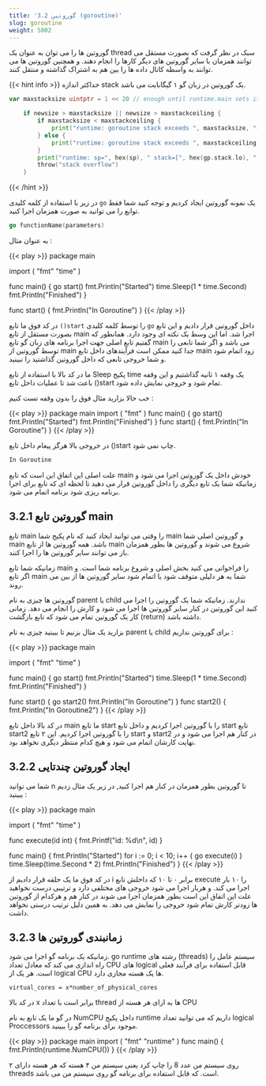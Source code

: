 ```yaml
---
title: '3.2 گوروتین (goroutine)'
slug: goroutine
weight: 5002
---
```


گوروتین ها را می توان به عنوان یک thread سبک در نظر گرفت که بصورت مستقل می توانند همزمان با سایر گوروتین های دیگر کارها را انجام دهند. و همچنین گوروتین ها می توانند به واسطه کانال داده ها را بین هم به اشتراک گذاشته و منتقل کنند.

{{< hint info >}}
حداکثر اندازه stack یک گوروتین در زبان گو ۱ گیگابایت می باشد.

```go
var maxstacksize uintptr = 1 << 20 // enough until runtime.main sets it for real

	if newsize > maxstacksize || newsize > maxstackceiling {
		if maxstacksize < maxstackceiling {
			print("runtime: goroutine stack exceeds ", maxstacksize, "-byte limit\n")
		} else {
			print("runtime: goroutine stack exceeds ", maxstackceiling, "-byte limit\n")
		}
		print("runtime: sp=", hex(sp), " stack=[", hex(gp.stack.lo), ", ", hex(gp.stack.hi), "]\n")
		throw("stack overflow")
	}
```

{{< /hint >}}


در زیر با استفاده از کلمه کلیدی `go` یک نمونه گوروتین ایجاد کردیم و توجه کنید شما فقط توابع را می توانید به صورت همزمان اجرا کنید.

```go
go functionName(parameters)
```

به عنوان مثال :

{{< play >}}
package main

import (
    "fmt"
    "time"
)

func main() {
    go start()
    fmt.Println("Started")
    time.Sleep(1 * time.Second)
    fmt.Println("Finished")
}

func start() {
    fmt.Println("In Goroutine")
}
{{< /play >}}

در کد فوق ما تابع `()start` را توسط کلمه کلیدی `go` داخل گوروتین قرار دادیم و این تابع بصورت مستقل از تابع main اجرا شد. اما این وسط یک نکته ای وجود دارد. همانطور که گفتیم تابع اصلی جهت اجرا برنامه های زبان گو تابع main می باشد و اگر شما تابعی را توسط گوروتین از main جدا کنید ممکن است فرآیندهای داخل تابع main زود اتمام شود و شما خروجی تابعی که داخل گوروتین گذاشتید را نبینید.

ما در کد بالا با استفاده از تابع Sleep پکیج time یک وقفه ۱ ثانیه گذاشتیم و این وقفه باعث شد تا عملیات داخل تابع ()start تمام شود و خروجی نمایش داده شود.


خب حالا بزارید مثال فوق را بدون وقفه تست کنیم :

{{< play >}}
package main
import (
    "fmt"
)
func main() {
    go start()
    fmt.Println("Started")
    fmt.Println("Finished")
}
func start() {
    fmt.Println("In Goroutine")
}
{{< /play >}}

در خروجی بالا هرگز پیغام داخل تابع ()start چاپ نمی شود.

```go
In Goroutine
```

علت اصلی این اتفاق این است که تابع main خودش داخل یک گوروتین اجرا می شود و زمانیکه شما یک تابع دیگری را داخل گوروتین قرار می دهید تا لحظه ای که تابع برای اجرا برنامه ریزی شود برنامه اتمام می شود.

## 3.2.1 گوروتین تابع main

تابع main را وقتی می توانید ایجاد کنید که نام پکیج شما main و گوروتین اصلی شما main باشد. همه گوروتین ها از تابع main شروع می شوند و گوروتین ها بطور همزمان باز می توانند سایر گوروتین ها را اجرا کنند.

زمانیکه شما تابع main را فراخوانی می کنید بخش اصلی و شروع برنامه شما است. و اگر تابع main شما به هر دلیلی متوقف شود یا اتمام شود سایر گوروتین ها از بین می روند.

گوروتین ها چیزی به نام parent یا child ندارند. زمانیکه شما یک گوروتین را اجرا می کنید این گوروتین در کنار سایر گوروتین ها اجرا می شود و کارش را انجام می دهد. زمانی کار یک گوروتین تمام می شود که تابع بازگشت (return) داشته باشد.

بزارید یک مثال بزنیم تا ببینید چیزی به نام parent یا child برای گوروتین نداریم :

{{< play >}}
package main

import (
    "fmt"
    "time"
)

func main() {
    go start()
    fmt.Println("Started")
    time.Sleep(1 * time.Second)
    fmt.Println("Finished")
}

func start() {
    go start2()
    fmt.Println("In Goroutine")
}
func start2() {
    fmt.Println("In Goroutine2")
}
{{< /play >}}

در کد بالا داخل تابع main ما تابع start را با گوروتین اجرا کردیم و داخل تابع start تابع start2 را با گوروتین اجرا کردیم. این ۲ تابع start و start2 در کنار هم اجرا می شود و در نهایت کارشان اتمام می شود و هیچ کدام منتظر دیگری نخواهد بود.

## 3.2.2 ایجاد گوروتین چندتایی

شما می توانید n تا گوروتین بطور همزمان در کنار هم اجرا کنید, در زیر یک مثال زدیم ببینید :

{{< play >}}
package main

import (
    "fmt"
    "time"
)

func execute(id int) {
    fmt.Printf("id: %d\n", id)
}

func main() {
    fmt.Println("Started")
    for i := 0; i < 10; i++ {
        go execute(i)
    }
    time.Sleep(time.Second * 2)
    fmt.Println("Finished")
}
{{< /play >}}

در کد فوق ما یک حلقه قرار دادیم از i برابر ۰ تا ۱۰ که داخلش تابع execute را ۱۰ بار اجرا می کند. و هربار اجرا می شود خروجی های مختلفی دارد و ترتیبی درست نخواهید علت این اتفاق این است بطور همزمان اجرا می شوند در کنار هم و هرکدام از گوروتین ها زودتر کارش تمام شود خروجی را نمایش می دهد. به همین دلیل ترتیب درستی نخواهد داشت.

## 3.2.3 زمانبندی گوروتین ها

زمانیکه یک برنامه گو اجرا می شود. go runtime رشته های (threads) سیستم عامل را راه اندازی می کند که معادل تعداد CPU های logical قابل استفاده برای فرآیند فعلی است. هر یک از logical CPU ها یک هسته مجازی دارد.

```shell
virtual_cores = x*number_of_physical_cores
```

در کد بالا x برابر است با تعداد thread ها به ازای هر هسته از CPU

در گو ما یک تابع به نام NumCPU داخل پکیج runtime داریم که می توانید تعداد logical Proccessors موجود برای برنامه گو را ببینید.

{{< play >}}
package main
import (
    "fmt"
    "runtime"
)
func main() {
    fmt.Println(runtime.NumCPU())
}
{{< /play >}}

روی سیستم من عدد 8 را چاپ کرد یعنی سیستم من ۴ هسته که هر هسته دارای ۲ threads است. که قابل استفاده برای برنامه گو روی سیستم من می باشد.




